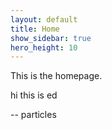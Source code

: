 ```yaml
---
layout: default
title: Home
show_sidebar: true
hero_height: 10
---
```

<!---
<a href="https://www.flaticon.com/free-icons/science" title="science icons">Science icons created by Good Ware - Flaticon</a>
-->

<link rel="shortcut icon" type="image/x-icon" href="favicon.ico">

This is the homepage.

hi this is ed

<!-- count particles -->
<div class="count-particles">
  <span class="js-count-particles">--</span> particles
</div>

<!-- particles.js container -->
<div id="particles-js"></div>

<!-- scripts -->
<script src="../particles.js"></script>
<script src="js/app.js"></script>

<!-- stats.js -->
<script src="js/lib/stats.js"></script>
<script>
  var count_particles, stats, update;
  stats = new Stats;
  stats.setMode(0);
  stats.domElement.style.position = 'absolute';
  stats.domElement.style.left = '0px';
  stats.domElement.style.top = '0px';
  document.body.appendChild(stats.domElement);
  count_particles = document.querySelector('.js-count-particles');
  update = function() {
    stats.begin();
    stats.end();
    if (window.pJSDom[0].pJS.particles && window.pJSDom[0].pJS.particles.array) {
      count_particles.innerText = window.pJSDom[0].pJS.particles.array.length;
    }
    requestAnimationFrame(update);
  };
  requestAnimationFrame(update);
</script>
